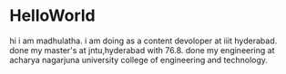# HelloWorld

hi i am madhulatha.
i am doing as a content devoloper at iiit hyderabad.
done my master's at jntu,hyderabad with 76.8.
done my engineering at acharya nagarjuna university college of engineering and technology.
